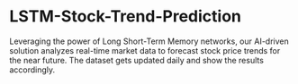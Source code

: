 # LSTM-Stock-Trend-Prediction
Leveraging the power of Long Short-Term Memory networks, our AI-driven solution analyzes real-time market data to forecast stock price trends for the near future. The dataset gets updated daily and show the results accordingly.
